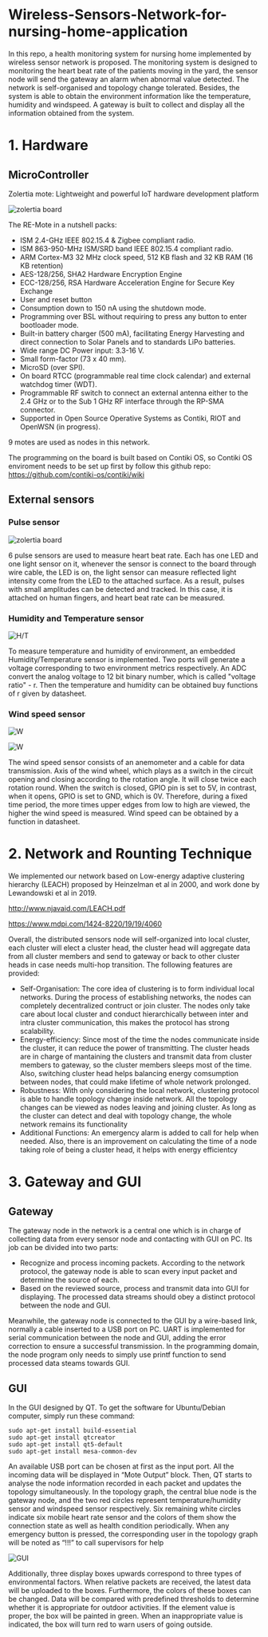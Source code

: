# Wireless-Sensors-Network-for-nursing-home-application

In this repo, a health monitoring system for
nursing home implemented by wireless sensor network is
proposed. The monitoring system is designed to monitoring the
heart beat rate of the patients moving in the yard, the sensor
node will send the gateway an alarm when abnormal value
detected. The network is self-organised and topology change
tolerated. Besides, the system is able to obtain the environment
information like the temperature, humidity and windspeed. A
gateway is built to collect and display all the information
obtained from the system.

# 1. Hardware

## MicroController

Zolertia mote: Lightweight and powerful IoT hardware development platform


![zolertia board](https://github.com/khanhongithub/Wireless-Sensors-Network-for-nursing-home-application/blob/master/Group_Project/20230216125522.png)

The RE-Mote in a nutshell packs:

* ISM 2.4-GHz IEEE 802.15.4 & Zigbee compliant radio.
* ISM 863-950-MHz ISM/SRD band IEEE 802.15.4 compliant radio.
* ARM Cortex-M3 32 MHz clock speed, 512 KB flash and 32 KB RAM (16 KB retention)
* AES-128/256, SHA2 Hardware Encryption Engine
* ECC-128/256, RSA Hardware Acceleration Engine for Secure Key Exchange
* User and reset button
* Consumption down to 150 nA using the shutdown mode.
* Programming over BSL without requiring to press any button to enter bootloader mode.
* Built-in battery charger (500 mA), facilitating Energy Harvesting and direct connection to Solar Panels and to standards LiPo batteries.
* Wide range DC Power input: 3.3-16 V.
* Small form-factor (73 x 40 mm).
* MicroSD (over SPI).
* On board RTCC (programmable real time clock calendar) and external watchdog timer (WDT).
* Programmable RF switch to connect an external antenna either to the 2.4 GHz or to the Sub 1 GHz RF interface through the RP-SMA connector.
* Supported in Open Source Operative Systems as Contiki, RIOT and OpenWSN (in progress).

9 motes are used as nodes in this network. 

The programming on the board is built based on Contiki OS, so Contiki OS enviroment needs to be set up first by follow this github repo:
https://github.com/contiki-os/contiki/wiki
## External sensors

### Pulse sensor

![zolertia board](https://github.com/khanhongithub/Wireless-Sensors-Network-for-nursing-home-application/blob/master/Group_Project/20230216155951.png)

6 pulse sensors are used to measure heart beat rate. Each has one LED and one light sensor on it, whenever the sensor is connect to the board through wire cable, the LED is on, the light sensor can measure reflected light intensity come from the LED to the attached surface. As a result, pulses with small amplitudes can be detected and tracked. In this case, it is attached on human fingers, and heart beat rate can be measured.



### Humidity and Temperature sensor

![H/T](https://github.com/khanhongithub/Wireless-Sensors-Network-for-nursing-home-application/blob/master/Group_Project/20230216160252.png)

To measure temperature and humidity of environment, an embedded Humidity/Temperature sensor is implemented. 
Two ports will generate a voltage corresponding to two environment metrics respectively. An ADC convert the analog voltage to 12 bit binary number, which is called "voltage ratio" - r. Then the temperature and humidity can be obtained buy functions of r given by datasheet.

### Wind speed sensor


![W](https://github.com/khanhongithub/Wireless-Sensors-Network-for-nursing-home-application/blob/master/Group_Project/20230216185621.png)

![W](https://github.com/khanhongithub/Wireless-Sensors-Network-for-nursing-home-application/blob/master/Group_Project/20230216185746.png)


The wind speed sensor consists of an anemometer and a cable for data transmission. 
Axis of the wind wheel, which plays as a switch in the circuit opening and closing according to the rotation angle. It will close twice each rotation round. When the switch is closed, GPIO pin is set to 5V, in contrast, when it opens, GPIO is set to GND, which is 0V.
Therefore, during a fixed time period, the more times upper edges from low to high are viewed, the higher the wind speed is measured. Wind speed can be obtained by a function in datasheet.

# 2. Network and Rounting Technique

We implemented our network based on Low-energy adaptive clustering hierarchy (LEACH) proposed by Heinzelman et al in 2000, and work done by Lewandowski et al in 2019.

http://www.njavaid.com/LEACH.pdf

https://www.mdpi.com/1424-8220/19/19/4060 

Overall, the distributed sensors node will self-organized into local cluster, each cluster will elect a cluster head, the cluster head will aggregate data from all cluster members and send to gateway or back to other cluster heads in case needs multi-hop transition.
The following features are provided:
* Self-Organisation:  The core idea of clustering is to form individual local networks. During the process of establishing networks, the nodes can completely decentralized contruct or join cluster. The nodes only take care about local cluster and conduct hierarchically between inter and intra cluster communication, this makes the protocol has strong scalability. 
* Energy-efficiency: Since most of the time the nodes communicate inside the cluster, it can reduce the power of transmitting. The cluster heads are in charge of mantaining the clusters and transmit data from cluster members to gateway, so the cluster members sleeps most of the time. Also, switching cluster head helps balancing energy comsumption between nodes, that could make lifetime of whole network prolonged.
* Robustness: With only considering the local network, clustering protocol is able to handle topology change inside network. All the topology changes can be viewed as nodes leaving and joining cluster. As long as the cluster can detect and deal with topology change, the whole network remains its functionality 
* Additional Functions: An emergency alarm is added to call for help when needed. Also, there is an improvement on calculating the time of a node taking role of being a cluster head, it helps with energy efficientcy


# 3. Gateway and GUI

## Gateway
The gateway node in the network is a central one which is
in charge of collecting data from every sensor node and
contacting with GUI on PC. Its job can be divided into two
parts:
* Recognize and process incoming packets. According to
the network protocol, the gateway node is able to scan
every input packet and determine the source of each.
* Based on the reviewed source, process and transmit data
into GUI for displaying. The processed data streams
should obey a distinct protocol between the node and
GUI.

Meanwhile, the gateway node is connected to the GUI by
a wire-based link, normally a cable inserted to a USB port on
PC. UART is implemented for serial communication between
the node and GUI, adding the error correction to ensure a
successful transmission. In the programming domain, the
node program only needs to simply use printf function to send
processed data steams towards GUI.
 ## GUI

In the GUI designed by QT. To get the software for Ubuntu/Debian computer, simply run these command:

```
sudo apt-get install build-essential
sudo apt-get install qtcreator
sudo apt-get install qt5-default
sudo apt-get install mesa-common-dev
```
An available USB port can be
chosen at first as the input port. All the incoming data will be
displayed in “Mote Output” block. Then, QT starts to analyse
the node information recorded in each packet and updates the
topology simultaneously. In the topology graph, the central
blue node is the gateway node, and the two red circles
represent temperature/humidity sensor and windspeed sensor
respectively. Six remaining white circles indicate six mobile
heart rate sensor and the colors of them show the connection
state as well as health condition periodically. When any
emergency button is pressed, the corresponding user in the topology graph will be noted as “!!!” to call supervisors for
help

![GUI](https://github.com/khanhongithub/Wireless-Sensors-Network-for-nursing-home-application/blob/master/Group_Project/20230217144407.png)

Additionally, three display boxes upwards correspond to
three types of environmental factors. When relative packets
are received, the latest data will be uploaded to the boxes.
Furthermore, the colors of these boxes can be changed. Data
will be compared with predefined thresholds to determine
whether it is appropriate for outdoor activities. If the element
value is proper, the box will be painted in green. When an
inappropriate value is indicated, the box will turn red to warn
users of going outside.